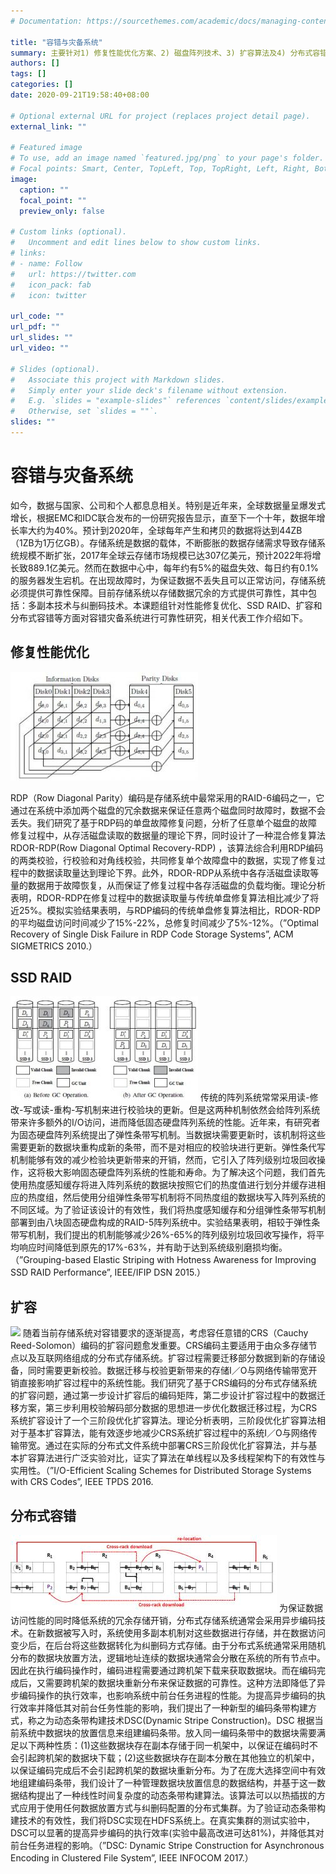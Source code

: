 ```yaml
---
# Documentation: https://sourcethemes.com/academic/docs/managing-content/

title: "容错与灾备系统"
summary: 主要针对1) 修复性能优化方案、2) 磁盘阵列技术、3) 扩容算法及4) 分布式容错机制等方面进行研究。
authors: []
tags: []
categories: []
date: 2020-09-21T19:58:40+08:00

# Optional external URL for project (replaces project detail page).
external_link: ""

# Featured image
# To use, add an image named `featured.jpg/png` to your page's folder.
# Focal points: Smart, Center, TopLeft, Top, TopRight, Left, Right, BottomLeft, Bottom, BottomRight.
image:
  caption: ""
  focal_point: ""
  preview_only: false

# Custom links (optional).
#   Uncomment and edit lines below to show custom links.
# links:
# - name: Follow
#   url: https://twitter.com
#   icon_pack: fab
#   icon: twitter

url_code: ""
url_pdf: ""
url_slides: ""
url_video: ""

# Slides (optional).
#   Associate this project with Markdown slides.
#   Simply enter your slide deck's filename without extension.
#   E.g. `slides = "example-slides"` references `content/slides/example-slides.md`.
#   Otherwise, set `slides = ""`.
slides: ""
---
```

# 容错与灾备系统
如今，数据与国家、公司和个人都息息相关。特别是近年来，全球数据量呈爆发式增长，根据EMC和IDC联合发布的一份研究报告显示，直至下一个十年，数据年增长率大约为40%。预计到2020年，全球每年产生和拷贝的数据将达到44ZB（1ZB为1万亿GB）。存储系统是数据的载体，不断膨胀的数据存储需求导致存储系统规模不断扩张，2017年全球云存储市场规模已达307亿美元，预计2022年将增长致889.1亿美元。然而在数据中心中，每年约有5%的磁盘失效、每日约有0.1%的服务器发生宕机。在出现故障时，为保证数据不丢失且可以正常访问，存储系统必须提供可靠性保障。目前存储系统以存储数据冗余的方式提供可靠性，其中包括：多副本技术与纠删码技术。本课题组针对性能修复优化、SSD RAID、扩容和分布式容错等方面对容错灾备系统进行可靠性研究，相关代表工作介绍如下。
## 修复性能优化
![](RDP编码方案与RDOR-RDP修复过程.jpg)

RDP（Row Diagonal Parity）编码是存储系统中最常采用的RAID-6编码之一，它通过在系统中添加两个磁盘的冗余数据来保证任意两个磁盘同时故障时，数据不会丢失。我们研究了基于RDP码的单盘故障修复问题，分析了任意单个磁盘的故障修复过程中，从存活磁盘读取的数据量的理论下界，同时设计了一种混合修复算法RDOR-RDP(Row Diagonal Optimal Recovery-RDP) ，该算法综合利用RDP编码的两类校验，行校验和对角线校验，共同修复单个故障盘中的数据，实现了修复过程中的数据读取量达到理论下界。此外，RDOR-RDP从系统中各存活磁盘读取等量的数据用于故障恢复，从而保证了修复过程中各存活磁盘的负载均衡。理论分析表明，RDOR-RDP在修复过程中的数据读取量与传统单盘修复算法相比减少了将近25%。模拟实验结果表明，与RDP编码的传统单盘修复算法相比，RDOR-RDP的平均磁盘访问时间减少了15%-22%，总修复时间减少了5%-12%。（”Optimal Recovery of Single Disk Failure in RDP Code Storage Systems”, ACM SIGMETRICS 2010.）

## SSD RAID
![](SSD_RAID的垃圾回收过程与进行数据冷热区分的GC过程.jpg)
传统的阵列系统常常采用读-修改-写或读-重构-写机制来进行校验块的更新。但是这两种机制依然会给阵列系统带来许多额外的I/O访问，进而降低固态硬盘阵列系统的性能。近年来，有研究者为固态硬盘阵列系统提出了弹性条带写机制。当数据块需要更新时，该机制将这些需要更新的数据块重构成新的条带，而不是对相应的校验块进行更新。弹性条代写机制能够有效的减少检验块更新带来的开销，然而，它引入了阵列级别垃圾回收操作，这将极大影响固态硬盘阵列系统的性能和寿命。为了解决这个问题，我们首先使用热度感知缓存将进入阵列系统的数据块按照它们的热度值进行划分并缓存进相应的热度组，然后使用分组弹性条带写机制将不同热度组的数据块写入阵列系统的不同区域。为了验证该设计的有效性，我们将热度感知缓存和分组弹性条带写机制部署到由八块固态硬盘构成的RAID-5阵列系统中。实验结果表明，相较于弹性条带写机制，我们提出的机制能够减少26%-65%的阵列级别垃圾回收写操作，将平均响应时间降低到原先的17%-63%，并有助于达到系统级别磨损均衡。（”Grouping-based Elastic Striping with Hotness Awareness for Improving SSD RAID Performance”, IEEE/IFIP DSN 2015.）

## 扩容
![](CRS的编码过程与提出的扩容方案)
随着当前存储系统对容错要求的逐渐提高，考虑容任意错的CRS（Cauchy Reed-Solomon）编码的扩容问题愈发重要。CRS编码主要适用于由众多存储节点以及互联网络组成的分布式存储系统。扩容过程需要迁移部分数据到新的存储设备，同时需要更新校验。数据迁移与校验更新带来的存储I／O与网络传输带宽开销直接影响扩容过程中的系统性能。我们研究了基于CRS编码的分布式存储系统的扩容问题，通过第一步设计扩容后的编码矩阵，第二步设计扩容过程中的数据迁移方案，第三步利用校验解码部分数据的思想进一步优化数据迁移过程，为CRS系统扩容设计了一个三阶段优化扩容算法。理论分析表明，三阶段优化扩容算法相对于基本扩容算法，能有效逐步地减少CRS系统扩容过程中的系统I／O与网络传输带宽。通过在实际的分布式文件系统中部署CRS三阶段优化扩容算法，并与基本扩容算法进行广泛实验对比，证实了算法在单线程以及多线程架构下的有效性与实用性。（”I/O-Efficient Scaling Schemes for Distributed Storage Systems with CRS Codes”, IEEE TPDS 2016.

## 分布式容错
![](静态条带构建示例与动态条带构建示例.jpg)
为保证数据访问性能的同时降低系统的冗余存储开销，分布式存储系统通常会采用异步编码技术。在新数据被写入时，系统使用多副本机制对这些数据进行存储，并在数据访问变少后，在后台将这些数据转化为纠删码方式存储。由于分布式系统通常采用随机分布的数据块放置方法，逻辑地址连续的数据块通常会分散在系统的所有节点中。因此在执行编码操作时，编码进程需要通过跨机架下载来获取数据块。而在编码完成后，又需要跨机架的数据块重新分布来保证数据的可靠性。这种方法即降低了异步编码操作的执行效率，也影响系统中前台任务进程的性能。为提高异步编码的执行效率并降低其对前台任务性能的影响，我们提出了一种新型的编码条带构建方式，称之为动态条带构建技术DSC(Dynamic Stripe Construction)。DSC 根据当前系统中数据块的放置信息来组建编码条带。放入同一编码条带中的数据块需要满足以下两种性质：(1)这些数据块存在副本存储于同一机架中，以保证在编码时不会引起跨机架的数据块下载；(2)这些数据块存在副本分散在其他独立的机架中，以保证编码完成后不会引起跨机架的数据块重新分布。为了在庞大选择空间中有效地组建编码条带，我们设计了一种管理数据块放置信息的数据结构，并基于这一数据结构提出了一种线性时间复杂度的动态条带构建算法。该算法可以以热插拔的方式应用于使用任何数据放置方式与纠删码配置的分布式集群。为了验证动态条带构建技术的有效性，我们将DSC实现在HDFS系统上。在真实集群的测试实验中，DSC可以显著的提高异步编码的执行效率(实验中最高改进可达81%)，并降低其对前台任务进程的影响。（”DSC: Dynamic Stripe Construction for Asynchronous Encoding in Clustered File System”,  IEEE INFOCOM 2017.）



